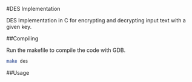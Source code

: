 #DES Implementation

DES Implementation in C for encrypting and decrypting input text with a given key.

##Compiling

Run the makefile to compile the code with GDB.
```bash
make des
```

##Usage

